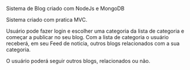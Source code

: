 Sistema de Blog criado com NodeJs e MongoDB

Sistema criado com pratica MVC.

Usuário pode fazer login e escolher uma categoria da lista de categoria e começar a publicar no seu blog. Com a lista de categoria o usuário receberá, em seu Feed de noticia, outros blogs relacionados com a sua categoria.

O usuário poderá seguir outros blogs, relacionados ou não.
